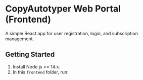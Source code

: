 # CopyAutotyper Web Portal (Frontend)

A simple React app for user registration, login, and subscription management.

## Getting Started

1. Install Node.js >= 14.x.
2. In this `frontend` folder, run:
